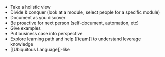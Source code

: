 - Take a holistic view
- Divide & conquer (look at a module, select people for a specific module)
- Document as you discover
- Be proactive for next person (self-document, automation, etc)
- Give examples
- Put business case into perspective
- Explore learning path and help [[team]] to understand leverage knowledge
- [[Ubiquitous Language]]-like